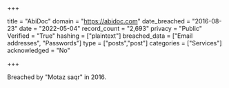 +++

title = "AbiDoc"
domain = "https://abidoc.com"
date_breached = "2016-08-23"
date = "2022-05-04"
record_count = "2,693"
privacy = "Public"
Verified = "True"
hashing = ["plaintext"]
breached_data = ["Email addresses", "Passwords"]
type = ["posts","post"]
categories = ["Services"]
acknowledged = "No"


+++


Breached by "Motaz saqr" in 2016.

